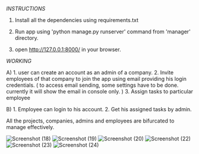 *INSTRUCTIONS*

1.  Install all the dependencies using requirements.txt

2. Run app using 'python manage.py runserver' command from 'manager' directory.

3. open http://127.0.0.1:8000/ in your browser.


*WORKING*


A)  1. user can create an account as an admin of a company.
     2. Invite employees of that company to join the app using email providing his login credentials. ( to access email sending, some settings have to be done. currently it will show the email in console only. )
     3. Assign tasks to particular employee

B)  1. Employee can login to his account.
     2. Get his assigned tasks by admin.


All the projects, companies, admins and employees are bifurcated to manage effectively.

![Screenshot (18)](https://user-images.githubusercontent.com/47058253/130269969-8cefc418-c690-4934-b962-48f8c054ad0f.png)
![Screenshot (19)](https://user-images.githubusercontent.com/47058253/130269990-48c3dba2-2d4a-4eab-81f5-4ce244a0c66e.png)
![Screenshot (20)](https://user-images.githubusercontent.com/47058253/130269987-2707e9cd-bf9c-4f89-85c6-46b51aaed5f7.png)
![Screenshot (22)](https://user-images.githubusercontent.com/47058253/130269985-9d00cc27-3508-4643-9179-e7d017c80c88.png)
![Screenshot (23)](https://user-images.githubusercontent.com/47058253/130269980-9aea370f-6d8c-4e92-913f-091e38eeda2b.png)
![Screenshot (24)](https://user-images.githubusercontent.com/47058253/130269977-70a7f4d7-ba02-4bf0-8991-6b3d1ec627e6.png)



 
 
